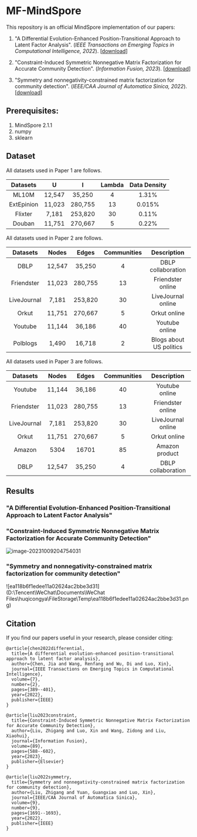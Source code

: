 # MF-MindSpore

This repository is an official MindSpore implementation of our papers:

1.  "A Differential Evolution-Enhanced Position-Transitional Approach to Latent Factor Analysis". (*IEEE Transactions on Emerging Topics in Computational Intelligence, 2022*). [[download](https://ieeexplore.ieee.org/abstract/document/9839514)]
2. "Constraint-Induced Symmetric Nonnegative Matrix Factorization for  Accurate Community Detection". (*Information Fusion, 2023*). [[download](https://www.sciencedirect.com/science/article/abs/pii/S1566253522001300)]

3. "Symmetry and nonnegativity-constrained matrix factorization for community detection". (*IEEE/CAA Journal of Automatica Sinica, 2022*). [[download](https://ieeexplore.ieee.org/abstract/document/9865020)]


## Prerequisites:

1. MindSpore 2.1.1
2. numpy
3. sklearn


## Dataset

All datasets used in Paper 1 are follows.

|  Datasets  | U  |  I  | Lambda | Data Density |
| :--------: | :----: | :-----: | :----------: | :----------: |
|   ML10M    | 12,547 | 35,250  |      4       |    1.31%     |
| ExtEpinion | 11,023 | 280,755 |      13      |    0.015%    |
|  Flixter   | 7,181  | 253,820 |      30      |    0.11%     |
|   Douban   | 11,751 | 270,667 |      5       |    0.22%     |

All datasets used in Paper 2 are follows.

|  Datasets   | Nodes  |  Edges  | Communities |       Description       |
| :---------: | :----: | :-----: | :---------: | :---------------------: |
|    DBLP     | 12,547 | 35,250  |      4      |   DBLP collaboration    |
| Friendster  | 11,023 | 280,755 |     13      |    Friendster online    |
| LiveJournal | 7,181  | 253,820 |     30      |   LiveJournal online    |
|    Orkut    | 11,751 | 270,667 |      5      |      Orkut online       |
|   Youtube   | 11,144 | 36,186  |     40      |     Youtube online      |
|  Polblogs   | 1,490  | 16,718  |      2      | Blogs about US politics |

All datasets used in Paper 3 are follows.

|  Datasets   | Nodes  |  Edges  | Communities |    Description     |
| :---------: | :----: | :-----: | :---------: | :----------------: |
|   Youtube   | 11,144 | 36,186  |     40      |   Youtube online   |
| Friendster  | 11,023 | 280,755 |     13      | Friendster online  |
| LiveJournal | 7,181  | 253,820 |     30      | LiveJournal online |
|    Orkut    | 11,751 | 270,667 |      5      |    Orkut online    |
|   Amazon    |  5304  |  16701  |     85      |   Amazon product   |
|    DBLP     | 12,547 | 35,250  |      4      | DBLP collaboration |

## Results

### "A Differential Evolution-Enhanced Position-Transitional Approach to Latent Factor Analysis"



### "Constraint-Induced Symmetric Nonnegative Matrix Factorization for  Accurate Community Detection"

![image-20231009204754031](C:\Users\hu\AppData\Roaming\Typora\typora-user-images\image-20231009204754031.png)

### "Symmetry and nonnegativity-constrained matrix factorization for community detection"

![ea118b6f1edee11a02624ac2bbe3d31](D:\Tencent\WeChat\Documents\WeChat Files\huqicongya\FileStorage\Temp\ea118b6f1edee11a02624ac2bbe3d31.png)



## Citation

If you find our papers useful in your research, please consider citing:

```
@article{chen2022differential,
  title={A differential evolution-enhanced position-transitional approach to latent factor analysis},
  author={Chen, Jia and Wang, Renfang and Wu, Di and Luo, Xin},
  journal={IEEE Transactions on Emerging Topics in Computational Intelligence},
  volume={7},
  number={2},
  pages={389--401},
  year={2022},
  publisher={IEEE}
}

@article{liu2023constraint,
  title={Constraint-Induced Symmetric Nonnegative Matrix Factorization for Accurate Community Detection},
  author={Liu, Zhigang and Luo, Xin and Wang, Zidong and Liu, Xiaohui},
  journal={Information Fusion},
  volume={89},
  pages={588--602},
  year={2023},
  publisher={Elsevier}
}

@article{liu2022symmetry,
  title={Symmetry and nonnegativity-constrained matrix factorization for community detection},
  author={Liu, Zhigang and Yuan, Guangxiao and Luo, Xin},
  journal={IEEE/CAA Journal of Automatica Sinica},
  volume={9},
  number={9},
  pages={1691--1693},
  year={2022},
  publisher={IEEE}
}
```

## 
